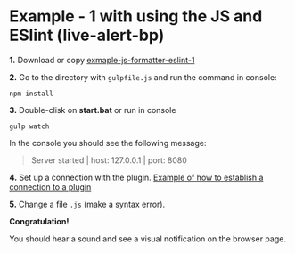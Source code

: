 # Example - 1 with using the JS and ESlint (live-alert-bp)

**1.** Download or copy [exmaple-js-formatter-eslint-1](https://github.com/semiromid/live-alert-bp/tree/master/documentation/examples/gulp/exmaple-js-formatter-eslint-1)

**2.** Go to the directory with `gulpfile.js` and run the command in console: 

```shell
npm install
```

**3.** Double-clisk on **start.bat** or run in console 

```shell
gulp watch
```
In the console you should see the following message:

> Server started | host: 127.0.0.1 | port: 8080

**4.** Set up a connection with the plugin. [Example of how to establish a connection to a plugin](https://github.com/semiromid/live-alert-bp/tree/master/documentation/examples/%D1%81onnect_to_server)

**5.** Change a file `.js` (make a syntax error).

**Congratulation!**

You should hear a sound and see a visual notification on the browser page.
